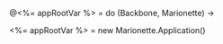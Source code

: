 @<%= appRootVar %> = do (Backbone, Marionette) ->

  <%= appRootVar %> = new Marionette.Application()